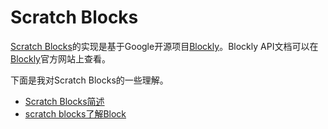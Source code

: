# Scratch Blocks
[Scratch Blocks](https://github.com/LLK/scratch-blocks)的实现是基于Google开源项目[Blockly](https://google-developers.appspot.com/blockly/)。Blockly API文档可以在[Blockly](https://google-developers.appspot.com/blockly/)官方网站上查看。

下面是我对Scratch Blocks的一些理解。

- [Scratch Blocks简述](./brief.md)
- [scratch blocks了解Block](./about.md)